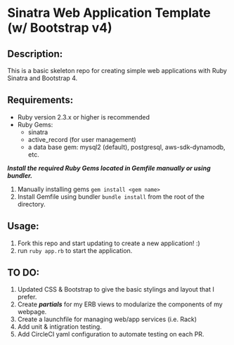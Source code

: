 # Sinatra Web Application Template (w/ Bootstrap v4)


## Description: 
This is a basic skeleton repo for creating simple web applications with Ruby Sinatra and Bootstrap 4.

## Requirements:
* Ruby version 2.3.x or higher is recommended
* Ruby Gems:
	* sinatra
	* active_record (for user management)
	* a data base gem: mysql2 (default), postgresql, aws-sdk-dynamodb, etc.

***Install the required Ruby Gems located in Gemfile manually or using bundler.***

1. Manually installing gems ``gem install <gem name>``
2. Install Gemfile using bundler ``bundle install`` from the root of the directory.

## Usage:
1. Fork this repo and start updating to create a new application!  :)
2. run ``ruby app.rb`` to start the application.

## TO DO:
1. Updated CSS & Bootstrap to give the basic stylings and layout that I prefer.
2. Create ***partials*** for my ERB views to modularize the components of my webpage. 
3. Create a launchfile for managing web/app services (i.e. Rack)
4. Add unit & intigration testing. 
5. Add CircleCI yaml configuration to automate testing on each PR.

